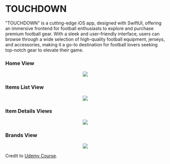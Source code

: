 # TOUCHDOWN

"TOUCHDOWN" is a cutting-edge iOS app, designed with SwiftUI, offering an immersive frontend for football enthusiasts to explore and purchase premium football gear. With a sleek and user-friendly interface, users can browse through a wide selection of high-quality football equipment, jerseys, and accessories, making it a go-to destination for football lovers seeking top-notch gear to elevate their game.
<br>

### Home View

<p align="center">
  <img src="https://github.com/DustinTrinh/iOS_Applications_Completion/blob/main/TouchDown_Ecom/DemoImg/home.png" />
</p>

### Items List View

<p align="center">
  <img src="https://github.com/DustinTrinh/iOS_Applications_Completion/blob/main/TouchDown_Ecom/DemoImg/items.png" />
</p>

### Item Details Views

<p align="center">
  <img src="https://github.com/DustinTrinh/iOS_Applications_Completion/blob/main/TouchDown_Ecom/DemoImg/itemDetails.png" />
</p>

### Brands View

<p align="center">
  <img src="https://github.com/DustinTrinh/iOS_Applications_Completion/blob/main/TouchDown_Ecom/DemoImg/brands.png" />
</p>


Credit to [Udemy Course](https://www.udemy.com/course/swiftui-masterclass-course-ios-development-with-swift/).
